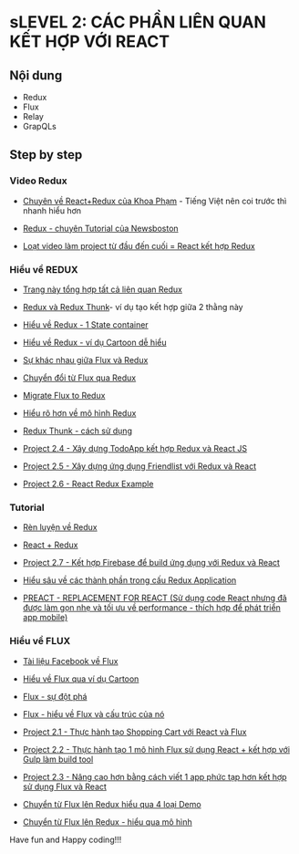 # sLEVEL 2: CÁC PHẦN LIÊN QUAN KẾT HỢP VỚI REACT

## Nội dung
* Redux
* Flux
* Relay
* GrapQLs

## Step by step

### Video Redux

* [Chuyên về React+Redux của Khoa Phạm](https://www.youtube.com/watch?v=zcpyOwPdIYg&list=PLzrVYRai0riQFEN586LOz3eMv2Rgy6WXS) - Tiếng Việt nên coi trước thì nhanh hiểu hơn 

* [Redux - chuyên Tutorial của Newsboston](https://www.youtube.com/watch?v=DiLVAXlVYR0&list=PL6gx4Cwl9DGBbSLZjvleMwldX8jGgXV6a)

* [Loạt video làm project từ đầu đến cuối = React kết hợp Redux ](https://www.youtube.com/watch?v=yoJuOs-niIc&list=PLuNEz8XtB51K-x3bwCC9uNM_cxXaiCcRY&index=2)

### Hiểu về REDUX

* [Trang này tổng hợp tất cả liên quan Redux](https://github.com/xgrommx/awesome-redux)

* [Redux và Redux Thunk](https://medium.com/@stowball/a-dummys-guide-to-redux-and-thunk-in-react-d8904a7005d3)- ví dụ tạo kết hợp giữa 2 thằng này

* [Hiểu về Redux - 1 State container](http://www.youhavetolearncomputers.com/blog/2015/9/15/a-conceptual-overview-of-redux-or-how-i-fell-in-love-with-a-javascript-state-container)

* [Hiểu về Redux - ví dụ Cartoon dễ hiểu](https://code-cartoons.com/a-cartoon-intro-to-redux-3afb775501a6)

* [Sự khác nhau giữa Flux và Redux](https://edgecoders.com/the-difference-between-flux-and-redux-71d31b118c1)

* [Chuyển đổi từ Flux qua Redux](http://redux.js.org/docs/recipes/MigratingToRedux.html)

* [Migrate Flux to Redux](http://tech.m6web.fr/migrate-smoothly-flux-isomorphic-app-to-redux/)

* [Hiểu rõ hơn về mô  hình Redux](https://medium.com/javascript-scene/10-tips-for-better-redux-architecture-69250425af44)

* [Redux Thunk - cách sử dụng](https://medium.com/@stowball/a-dummys-guide-to-redux-and-thunk-in-react-d8904a7005d3)

* [Project 2.4 - Xây dựng TodoApp kết hợp Redux và React JS](https://medium.com/@rajaraodv/step-by-step-guide-to-building-react-redux-apps-using-mocks-48ca0f47f9a)

* [Project 2.5 - Xây dựng ứng dụng Friendlist với Redux và React](http://www.jchapron.com/2015/08/14/getting-started-with-redux/)

* [Project 2.6 - React Redux Example](http://blog.krawaller.se/posts/a-react-redux-example-app/)
### Tutorial

* [Rèn luyện về Redux](http://lorenstewart.me/2016/11/27/a-practical-guide-to-redux/)

* [React + Redux](https://medium.com/front-end-developers/react-redux-tutorial-d1f6c6652759)

* [Project 2.7 - Kết hợp Firebase để build ứng dụng với Redux và React](https://www.codementor.io/vijayst/using-firebase-with-redux-for-building-a-react-app-du1086puw)

* [Hiểu sâu về các thành phần trong cấu Redux Application](http://jpsierens.com/simple-react-redux-application/)

* [PREACT - REPLACEMENT FOR REACT (Sử dụng code React nhưng đã được làm gọn nhẹ và tối ưu về performance - thích hợp để phát triển app mobile)](https://medium.com/@rajaraodv/using-preact-instead-of-react-70f40f53107c)



### Hiểu về FLUX

* [Tài liệu Facebook về Flux](https://facebook.github.io/flux/docs/overview.html#content)

* [Hiểu về Flux qua ví dụ Cartoon](https://code-cartoons.com/a-cartoon-guide-to-flux-6157355ab207)

* [Flux - sự đột phá](https://medium.com/@dan_abramov/the-evolution-of-flux-frameworks-6c16ad26bb31)

* [Flux - hiểu về Flux và cấu trúc của nó](https://scotch.io/tutorials/getting-to-know-flux-the-react-js-architecture)

* [Project 2.1 - Thực hành tạo Shopping Cart với React và Flux](https://scotch.io/tutorials/creating-a-simple-shopping-cart-with-react-js-and-flux)

* [Project 2.2 - Thực hành tạo 1 mô hình Flux sử dụng React + kết hợp với Gulp làm build tool](https://tonyspiro.com/building-a-simple-react-application-using-the-flux-pattern/)

* [Project 2.3 - Nâng cao hơn bằng cách viết 1 app phức tạp hơn kết hợp sử dụng Flux và React](https://madebymany.com/stories/beyond-the-to-do-app-writing-complex-applications-using-flux-react-js)

* [Chuyển từ Flux lên Redux hiểu qua 4 loại Demo](http://react.tips/from-react-to-flux-to-redux/)

* [Chuyển từ Flux lên Redux - hiểu qua mô hình](https://blog.axosoft.com/2017/04/11/reduxifying-gitkraken/)


Have fun and Happy coding!!!